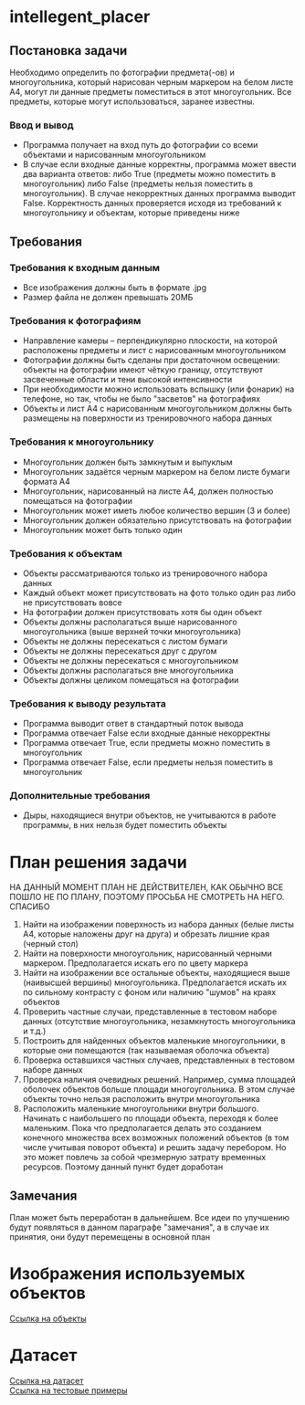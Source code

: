 # intellegent_placer
## Постановка задачи
Необходимо определить по фотографии предмета(-ов) и многоугольника, который нарисован черным маркером на белом листе A4, могут ли данные предметы поместиться в этот многоугольник. Все предметы, которые могут использоваться, заранее известны.

### Ввод и вывод
* Программа получает на вход путь до фотографии со всеми объектами и нарисованным многоугольником
* В случае если входные данные корректны, программа может ввести два варианта ответов: либо True (предметы можно поместить в многоугольник) либо False (предметы нельзя поместить в многоугольник). В случае некорректных данных программа выводит False. Корректность данных проверяется исходя из требований к многоугольнику и объектам, которые приведены ниже

## Требования
### Требования к входным данным
* Все изображения должны быть в формате .jpg
* Размер файла не должен превышать 20МБ

### Требования к фотографиям
* Направление камеры – перпендикулярно плоскости, на которой расположены предметы и лист с нарисованным многоугольником
* Фотографии должны быть сделаны при достаточном освещении: объекты на фотографии имеют чёткую границу, отсутствуют засвеченные области и тени высокой интенсивности
* При необходимости можно использовать вспышку (или фонарик) на телефоне, но так, чтобы не было "засветов" на фотографиях
* Объекты и лист А4 с нарисованным многоугольником должны быть размещены на поверхности из тренировочного набора данных

### Требования к многоугольнику
* Многоугольник должен быть замкнутым и выпуклым
* Многоугольник задаётся черным маркером на белом листе бумаги формата А4
* Многоугольник, нарисованный на листе А4, должен полностью помещаться на фотографии
* Многоугольник может иметь любое количество вершин (3 и более)
* Многоугольник должен обязательно присутствовать на фотографии
* Многоугольник может быть только один

### Требования к объектам
* Объекты рассматриваются только из тренировочного набора данных
* Каждый объект может присутствовать на фото только один раз либо не присутствовать вовсе
* На фотографии должен присутствовать хотя бы один объект
* Объекты должны располагаться выше нарисованного многоугольника (выше верхней точки многоугольника)
* Объекты не должны пересекаться с листом бумаги
* Объекты не должны пересекаться друг с другом
* Объекты не должны пересекаться с многоугольником
* Объекты должны располагаться вне многоугольника
* Объекты должны целиком помещаться на фотографии

### Требования к выводу результата
* Программа выводит ответ в стандартный поток вывода
* Программа отвечает False если входные данные некорректны
* Программа отвечает True, если предметы можно поместить в многоугольник
* Программа отвечает False, если предметы нельзя поместить в многоугольник

### Дополнительные требования
* Дыры, находящиеся внутри объектов, не учитываются в работе программы, в них нельзя будет поместить объекты

# План решения задачи
НА ДАННЫЙ МОМЕНТ ПЛАН НЕ ДЕЙСТВИТЕЛЕН, КАК ОБЫЧНО ВСЕ ПОШЛО НЕ ПО ПЛАНУ, ПОЭТОМУ ПРОСЬБА НЕ СМОТРЕТЬ НА НЕГО. СПАСИБО
1. Найти на изображении поверхность из набора данных (белые листы А4, которые наложены друг на друга) и обрезать лишние края (черный стол)
2. Найти на поверхности многоугольник, нарисованный черными маркером. Предполагается искать его по цвету маркера
3. Найти на изображении все остальные объекты, находящиеся выше (наивысшей вершины) многоугольника. Предполагается искать их по сильному контрасту с фоном или наличию "шумов" на краях объектов
4. Проверить частные случаи, представленные в тестовом наборе данных (отсутствие многоугольника, незамкнутость многоугольника и т.д.)
5. Построить для найденных объектов маленькие многоугольники, в которые они помещаются (так называемая оболочка объекта)
6. Проверка оставшихся частных случаев, представленных в тестовом наборе данных
7. Проверка наличия очевидных решений. Например, сумма площадей оболочек объектов больше площади многоугольника. В этом случае объекты точно нельзя расположить внутри многоугольника
8. Расположить маленькие многоугольники внутри большого. Начинать с наибольшего по площади объекта, переходя к более маленьким. Пока что предполагается делать это созданием конечного множества всех возможных положений объектов (в том числе учитывая поворот объекта) и решить задачу перебором. Но это может повлечь за собой чрезмерную затрату временных ресурсов. Поэтому данный пункт будет доработан

## Замечания
План может быть переработан в дальнейшем. Все идеи по улучшению будут появляться в данном параграфе "замечания", а в случае их принятия, они будут перемещены в основной план

# Изображения используемых объектов
[Ссылка на объекты](images/primitives)

# Датасет
[Ссылка на датасет](images/dataset)   
[Ссылка на тестовые примеры](images/dataset/test)
